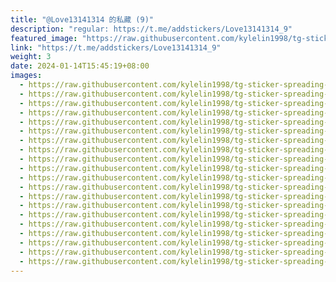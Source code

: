 ```yaml
---
title: "@Love13141314 的私藏 (9)"
description: "regular: https://t.me/addstickers/Love13141314_9"
featured_image: "https://raw.githubusercontent.com/kylelin1998/tg-sticker-spreading-worldwide-images/main/img/682954fd-c967-4fa9-b6fd-ee5d8bdd93b5.jpg"
link: "https://t.me/addstickers/Love13141314_9"
weight: 3
date: 2024-01-14T15:45:19+08:00
images:
  - https://raw.githubusercontent.com/kylelin1998/tg-sticker-spreading-worldwide-images/main/img/682954fd-c967-4fa9-b6fd-ee5d8bdd93b5.jpg
  - https://raw.githubusercontent.com/kylelin1998/tg-sticker-spreading-worldwide-images/main/img/6d8e9722-acf7-4395-a939-8e339c7195f9.jpg
  - https://raw.githubusercontent.com/kylelin1998/tg-sticker-spreading-worldwide-images/main/img/90e7a1e0-6a09-4909-976a-fbfad0ee22b0.jpg
  - https://raw.githubusercontent.com/kylelin1998/tg-sticker-spreading-worldwide-images/main/img/478df57d-7933-443c-a938-951c5cc03f0e.jpg
  - https://raw.githubusercontent.com/kylelin1998/tg-sticker-spreading-worldwide-images/main/img/5ac62bcc-96f2-43cb-b8a8-3064d1092079.jpg
  - https://raw.githubusercontent.com/kylelin1998/tg-sticker-spreading-worldwide-images/main/img/b619d648-90c7-4a68-8a9f-c49d46492a6d.jpg
  - https://raw.githubusercontent.com/kylelin1998/tg-sticker-spreading-worldwide-images/main/img/50e235f5-53b6-4b70-85a2-f0a4c60e18e4.jpg
  - https://raw.githubusercontent.com/kylelin1998/tg-sticker-spreading-worldwide-images/main/img/547b4cce-0b6c-47cd-b276-00a4fe3315bc.jpg
  - https://raw.githubusercontent.com/kylelin1998/tg-sticker-spreading-worldwide-images/main/img/968e612a-bfc5-4207-8234-79c74a4e1bd5.jpg
  - https://raw.githubusercontent.com/kylelin1998/tg-sticker-spreading-worldwide-images/main/img/a5c36d13-e40b-48d0-833f-14adb7d2854b.jpg
  - https://raw.githubusercontent.com/kylelin1998/tg-sticker-spreading-worldwide-images/main/img/c4e7e252-876d-4116-b2a7-edf483a53f96.jpg
  - https://raw.githubusercontent.com/kylelin1998/tg-sticker-spreading-worldwide-images/main/img/cf7b722e-ea51-41b7-b3ff-6fdab65d5f35.jpg
  - https://raw.githubusercontent.com/kylelin1998/tg-sticker-spreading-worldwide-images/main/img/38ae6bc1-9388-402d-a282-519b1b42aa76.jpg
  - https://raw.githubusercontent.com/kylelin1998/tg-sticker-spreading-worldwide-images/main/img/d2c242d7-27ec-408a-b923-43a998a4c681.jpg
  - https://raw.githubusercontent.com/kylelin1998/tg-sticker-spreading-worldwide-images/main/img/e53fdb0e-6b23-41d0-9bab-09d743b3a896.jpg
  - https://raw.githubusercontent.com/kylelin1998/tg-sticker-spreading-worldwide-images/main/img/78639291-1b12-4ad6-b010-76e600376619.jpg
  - https://raw.githubusercontent.com/kylelin1998/tg-sticker-spreading-worldwide-images/main/img/51a2ae7b-0e3c-453f-b6a9-2a2f11ab6a58.jpg
  - https://raw.githubusercontent.com/kylelin1998/tg-sticker-spreading-worldwide-images/main/img/bf6a3349-f344-4343-82e0-3f16bd22b8ee.jpg
  - https://raw.githubusercontent.com/kylelin1998/tg-sticker-spreading-worldwide-images/main/img/6ffbaca1-c12f-46c1-8512-1b79167a1a4c.jpg
  - https://raw.githubusercontent.com/kylelin1998/tg-sticker-spreading-worldwide-images/main/img/4572b67f-230e-427f-b96c-ba35413a2446.jpg
---
```

